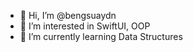 - 👋 Hi, I’m @bengsuaydn
- 👀 I’m interested in SwiftUI, OOP
- 🌱 I’m currently learning Data Structures


<!---
bengsuaydn/bengsuaydn is a ✨ special ✨ repository because its `README.md` (this file) appears on your GitHub profile.
You can click the Preview link to take a look at your changes.
--->

